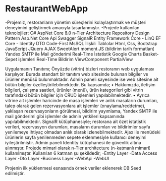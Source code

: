 # RestaurantWebApp
-Projemiz, restoranların yönetim süreçlerini kolaylaştırmak ve müşteri deneyimini geliştirmek amacıyla tasarlanmıştır.
-Projede kullanılan teknolojiler;
	C#
	AspNet Core 8.0
	n-Tier Architecture
	Repository Design Pattern
	Asp.Net Core Api
	Swagger
	SignalR
	Entity Framework Core - LinQ
	EF Core - Identity
	DTO
	Code-First
	MsSQL
	İlişkili Tablolar
	Html, Css, Bootstrap
	JavaScript
	JQuery
	AJAX
	SweetAlert
	moment.JS (bildirim tarih formatları)
	Yandex SMTP ile Mail gönderimi
	Real-Time İstatistik
	Google Charts
	Basket-Sepet işlemleri
	Real-Time Bildirim
	ViewComponent
	PartialView


Uygulamanın Tanıtımı;
Önyüzde (vitrin) bizleri restoranın web uygulaması karşılıyor. Burada standart bir tanıtım web sitesinde bulunan bilgiler ve ürünler menüsü bulunmaktadır.
Admin paneli sayesinde ise web sitesine ait bütün bilgiler özelleştirilebilmektedir. Bu kapsamda;
•	Hakkımızda, iletişim bilgileri, çalışma saatleri, ürünler (menü), ürün kategorileri gibi vitrin tarafındaki bütün bilgiler için CRUD işlemleri yapılabilmektedir.
•	Ayrıca vitrine ait işlemler haricinde de masa işlemleri ve anlık masaların durumları, talep olarak gelen rezervasyonlara ait işlemler (onaylama/reddetme), yaklaşan rezervasyonların görülmesi, bildirim yayımlama, Yandex SMTP ile mail gönderimi gibi işlemler de admin yetkileri kapsamında yapılabilmektedir.
SignalR kütüphanesiyle; restorana ait özet istatistik verileri, rezervasyon durumları, masaların durumları ve bildirimler sayfa yenilemeye ihtiyaç olmadan anlık olarak izlenebilmektedir.
Ajax ile menüdeki ürünlerin sayfa yenilenmeden sepete eklenmesiyle kullanıcı deneyimi iyileştirilmiştir.
Admin paneli Identity kütüphanesi ile güvenlik altına alınmıştır.
Projede mimari olarak n-Tier architecture (n-katmanlı mimari) kullanılmıştır. Kullanılan 6 katman şu şekildedir;
-Entity Layer 
-Data Access Layer
-Dto Layer
-Business Layer
-WebApi
-WebUI

Projenin ilk yüklenmesi esnasında örnek veriler eklenerek DB Seed edilmiştir. 



